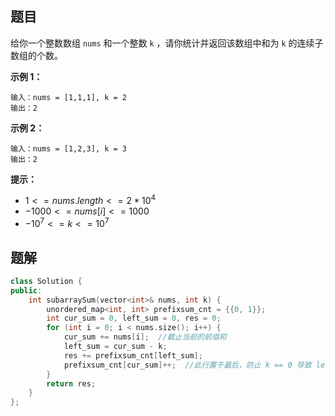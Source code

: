 ## 题目

给你一个整数数组 `nums` 和一个整数 `k` ，请你统计并返回该数组中和为 `k` 的连续子数组的个数。

 **示例 1：**

```
输入：nums = [1,1,1], k = 2
输出：2
```

**示例 2：**

```
输入：nums = [1,2,3], k = 3
输出：2
```

**提示：**

- $1 <= nums.length <= 2 * 10^4$
- $-1000 <= nums[i] <= 1000$
- $-10^7 <= k <= 10^7$



## 题解

```c++
class Solution {
public:
    int subarraySum(vector<int>& nums, int k) {
        unordered_map<int, int> prefixsum_cnt = {{0, 1}};
        int cur_sum = 0, left_sum = 0, res = 0;
        for (int i = 0; i < nums.size(); i++) {
            cur_sum += nums[i];  //截止当前的前缀和
            left_sum = cur_sum - k;
            res += prefixsum_cnt[left_sum];
            prefixsum_cnt[cur_sum]++;  //此行置于最后，防止 k == 0 导致 left_sum == cur_sum，进而 res 会多出 1
        }
        return res;
    }
};
```

